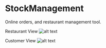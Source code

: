 # StockManagement
Online orders, and restaurant management tool.


Restaurant View
![alt text](http://oi63.tinypic.com/6sqsnn.jpg)

Customer View
![alt text](http://i65.tinypic.com/2cd98w8.png)
